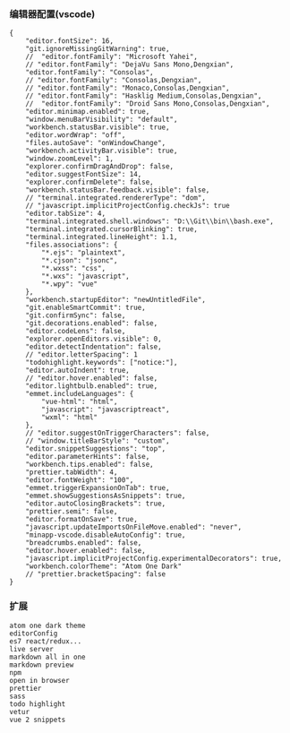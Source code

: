 ### 编辑器配置(vscode)

    {
        "editor.fontSize": 16,
        "git.ignoreMissingGitWarning": true,
        //  "editor.fontFamily": "Microsoft Yahei",
        // "editor.fontFamily": "DejaVu Sans Mono,Dengxian",
        "editor.fontFamily": "Consolas",
        // "editor.fontFamily": "Consolas,Dengxian",
        // "editor.fontFamily": "Monaco,Consolas,Dengxian",
        // "editor.fontFamily": "Hasklig Medium,Consolas,Dengxian",
        //  "editor.fontFamily": "Droid Sans Mono,Consolas,Dengxian",
        "editor.minimap.enabled": true,
        "window.menuBarVisibility": "default",
        "workbench.statusBar.visible": true,
        "editor.wordWrap": "off",
        "files.autoSave": "onWindowChange",
        "workbench.activityBar.visible": true,
        "window.zoomLevel": 1,
        "explorer.confirmDragAndDrop": false,
        "editor.suggestFontSize": 14,
        "explorer.confirmDelete": false,
        "workbench.statusBar.feedback.visible": false,
        // "terminal.integrated.rendererType": "dom",
        // "javascript.implicitProjectConfig.checkJs": true
        "editor.tabSize": 4,
        "terminal.integrated.shell.windows": "D:\\Git\\bin\\bash.exe",
        "terminal.integrated.cursorBlinking": true,
        "terminal.integrated.lineHeight": 1.1,
        "files.associations": {
            "*.ejs": "plaintext",
            "*.cjson": "jsonc",
            "*.wxss": "css",
            "*.wxs": "javascript",
            "*.wpy": "vue"
        },
        "workbench.startupEditor": "newUntitledFile",
        "git.enableSmartCommit": true,
        "git.confirmSync": false,
        "git.decorations.enabled": false,
        "editor.codeLens": false,
        "explorer.openEditors.visible": 0,
        "editor.detectIndentation": false,
        // "editor.letterSpacing": 1
        "todohighlight.keywords": ["notice:"],
        "editor.autoIndent": true,
        // "editor.hover.enabled": false,
        "editor.lightbulb.enabled": true,
        "emmet.includeLanguages": {
            "vue-html": "html",
            "javascript": "javascriptreact",
            "wxml": "html"
        },
        // "editor.suggestOnTriggerCharacters": false,
        // "window.titleBarStyle": "custom",
        "editor.snippetSuggestions": "top",
        "editor.parameterHints": false,
        "workbench.tips.enabled": false,
        "prettier.tabWidth": 4,
        "editor.fontWeight": "100",
        "emmet.triggerExpansionOnTab": true,
        "emmet.showSuggestionsAsSnippets": true,
        "editor.autoClosingBrackets": true,
        "prettier.semi": false,
        "editor.formatOnSave": true,
        "javascript.updateImportsOnFileMove.enabled": "never",
        "minapp-vscode.disableAutoConfig": true,
        "breadcrumbs.enabled": false,
        "editor.hover.enabled": false,
        "javascript.implicitProjectConfig.experimentalDecorators": true,
        "workbench.colorTheme": "Atom One Dark"
        // "prettier.bracketSpacing": false
    }

### 扩展

    atom one dark theme
    editorConfig
    es7 react/redux...
    live server
    markdown all in one
    markdown preview
    npm
    open in browser
    prettier
    sass
    todo highlight
    vetur
    vue 2 snippets

